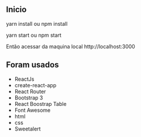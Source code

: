 ## Inicio

yarn install
ou
npm install

yarn start
ou
npm start

Então acessar da maquina local http://localhost:3000


## Foram usados

- ReactJs
- create-react-app
- React Router
- Bootstrap 3
- React Boostrap Table
- Font Awesome
- html
- css
- Sweetalert
